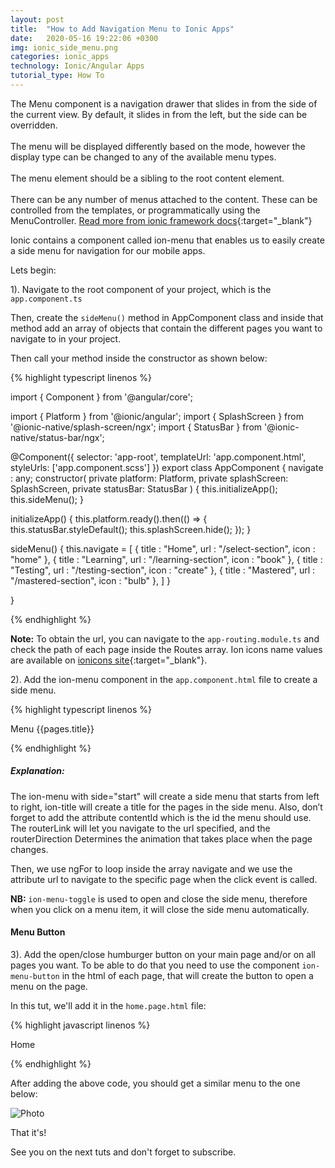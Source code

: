 ```yaml
---
layout: post
title:  "How to Add Navigation Menu to Ionic Apps"
date:   2020-05-16 19:22:06 +0300
img: ionic_side_menu.png
categories: ionic_apps
technology: Ionic/Angular Apps
tutorial_type: How To
---
```


The Menu component is a navigation drawer that slides in from the side of the current view. By default, it slides in from the left, but the side can be overridden. <br><br>The menu will be displayed differently based on the mode, however the display type can be changed to any of the available menu types. <br><br>The menu element should be a sibling to the root content element. <br><br>There can be any number of menus attached to the content. These can be controlled from the templates, or programmatically using the MenuController. [Read more from ionic framework docs](https://ionicframework.com/docs/api/menu){:target="_blank"}


Ionic contains a component called ion-menu that enables us to easily create a side menu for navigation for our mobile apps.

Lets begin: 

1). Navigate to the root component of your project, which is the `app.component.ts`

Then, create the `sideMenu()` method in AppComponent class and inside that method add an array of objects that contain the different pages you want to navigate to in your project.

Then call your method inside the constructor as shown below:
  

{% highlight typescript linenos %}

import { Component } from '@angular/core';

import { Platform } from '@ionic/angular';
import { SplashScreen } from '@ionic-native/splash-screen/ngx';
import { StatusBar } from '@ionic-native/status-bar/ngx';

@Component({
  selector: 'app-root',
  templateUrl: 'app.component.html',
  styleUrls: ['app.component.scss']
})
export class AppComponent {
  navigate : any;
  constructor(
    private platform: Platform,
    private splashScreen: SplashScreen,
    private statusBar: StatusBar
  ) {
    this.initializeApp();
    this.sideMenu();
  }

  initializeApp() {
    this.platform.ready().then(() => {
      this.statusBar.styleDefault();
      this.splashScreen.hide();
    });
  }

  sideMenu()
  {
    this.navigate =
    [
      {
        title : "Home",
        url   : "/select-section",
        icon  : "home"
      },
      {
        title : "Learning",
        url   : "/learning-section",
        icon  : "book"
      },
      {
        title : "Testing",
        url   : "/testing-section",
        icon  : "create"
      },
      {
        title : "Mastered",
        url   : "/mastered-section",
        icon  : "bulb"
      },
    ]
  }

}

{% endhighlight %}



**Note:** To obtain the url, you can navigate to the `app-routing.module.ts` and check the path of each page inside the Routes array. Ion icons name values are available on [ionicons site](https://ionicons.com/){:target="_blank"}.

2). Add the ion-menu component in the `app.component.html` file to create a side menu.

{% highlight typescript linenos %}

<ion-app>
    <ion-menu side="start" menuId="first" contentId="content1">
        <ion-header>
          <ion-toolbar>
            <ion-title>Menu</ion-title>
          </ion-toolbar>
        </ion-header>
        <ion-content>
          <ion-list *ngFor="let pages of navigate">
          <ion-menu-toggle auto-hide="true">
            <ion-item [routerLink]="pages.url" routerDirection="forward">
                <ion-icon [name]="pages.icon" slot="start"></ion-icon>
                   {{pages.title}} 
            </ion-item>
          </ion-menu-toggle>
          </ion-list>
        </ion-content>
      </ion-menu>
  <ion-router-outlet id="content1"></ion-router-outlet>
</ion-app>

{% endhighlight %}

<h5>Explanation:</h5>

The ion-menu with side="start" will create a side menu that starts from left to right, ion-title will create a title for the pages in the side menu. Also, don’t forget to add the attribute contentId which is the id the menu should use. The routerLink will let you navigate to the url specified, and the routerDirection Determines the animation that takes place when the page changes.

Then, we use ngFor to loop inside the array navigate and we use the attribute url to navigate to the specific page when the click event is called.

**NB:** `ion-menu-toggle` is used to open and close the side menu, therefore when you click on a menu item, it will close the side menu automatically.

<h4>Menu Button</h4>

3). Add the open/close humburger button on your main page and/or on all pages you want. To be able to do that you need to use the component `ion-menu-button` in the html of each page, that will create the button to open a menu on the page.

In this tut, we'll add it in the `home.page.html` file:

{% highlight javascript linenos %}

<ion-header>
  <ion-toolbar>
      <ion-buttons slot="start">
      <ion-menu-button></ion-menu-button>
      </ion-buttons>
    <ion-title>
      Home
    </ion-title>
  </ion-toolbar>
</ion-header>

{% endhighlight %}



After adding the above code, you should get a similar menu to the one below:

![Photo]({{baseurl.site}}/assets/img/ionic_side_menu.png)

That it's!

See you on the next tuts and don't forget to subscribe.


